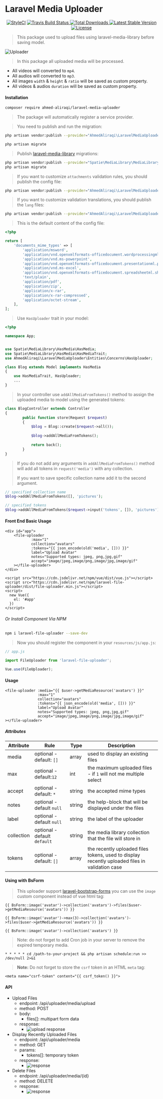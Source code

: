 # Laravel Media Uploader
<p align="center">
	<a href="https://github.styleci.io/repos/275045511"><img src="https://github.styleci.io/repos/179407016/shield?branch=master" alt="StyleCI"></a>
	<a href="https://travis-ci.org/ahmed-aliraqi/laravel-media-uploader">
		<img src="https://travis-ci.org/ahmed-aliraqi/laravel-media-uploader.svg?branch=master" alt="Travis Build Status">
	</a>
	<a href="https://packagist.org/packages/ahmed-aliraqi/laravel-media-uploader">
		<img src="https://poser.pugx.org/ahmed-aliraqi/laravel-media-uploader/d/total.svg" alt="Total Downloads">
	</a>
	<a href="https://packagist.org/packages/ahmed-aliraqi/laravel-media-uploader">
		<img src="https://poser.pugx.org/ahmed-aliraqi/laravel-media-uploader/v/stable.svg" alt="Latest Stable Version">
	</a>
	<a href="https://packagist.org/packages/ahmed-aliraqi/laravel-media-uploader">
		<img src="https://poser.pugx.org/ahmed-aliraqi/laravel-media-uploader/license.svg" alt="License">
	</a>
</p>

> This package used to upload files using laravel-media-library before saving model.

![Uploader](https://i.imgur.com/zspIP0f.gif)

> In this package all uploaded media will be processed.
* All videos will converted to `mp4`.
* All audios will converted to `mp3`.
* All images `width` & `height` & `ratio` will be saved as custom property. 
* All videos & audios `duration` will be saved as custom property. 

#### Installation
```bash
composer require ahmed-aliraqi/laravel-media-uploader
```
> The package will automatically register a service provider.
  
> You need to publish and run the migration:

```bash
php artisan vendor:publish --provider="AhmedAliraqi\LaravelMediaUploader\Providers\UploaderServiceProvider" --tag="migrations"

php artisan migrate
```
> Publish [laravel-media-library](https://github.com/spatie/laravel-medialibrary) migrations:

```bash
php artisan vendor:publish --provider="Spatie\MediaLibrary\MediaLibraryServiceProvider" --tag="migrations"
php artisan migrate
```

> If you want to customize `attachments` validation rules, you should publish the config file:

```bash
php artisan vendor:publish --provider="AhmedAliraqi\LaravelMediaUploader\Providers\UploaderServiceProvider" --tag="config"
```

> If you want to customize validation translations, you should publish the `lang` files:

```bash
php artisan vendor:publish --provider="AhmedAliraqi\LaravelMediaUploader\Providers\UploaderServiceProvider" --tag="uploader:translations"
```

> This is the default content of the config file:

```php
<?php

return [
    'documents_mime_types' => [
        'application/msword',
        'application/vnd.openxmlformats-officedocument.wordprocessingml.document', // .doc & .docx
        'application/vnd.ms-powerpoint',
        'application/vnd.openxmlformats-officedocument.presentationml.presentation', // .ppt & .pptx
        'application/vnd.ms-excel',
        'application/vnd.openxmlformats-officedocument.spreadsheetml.sheet', // .xls & .xlsx
        'text/plain',
        'application/pdf',
        'application/zip',
        'application/x-rar',
        'application/x-rar-compressed',
        'application/octet-stream',
    ],
];
```

> Use `HasUploader` trait in your model:

```php
<?php

namespace App;


use Spatie\MediaLibrary\HasMedia\HasMedia;
use Spatie\MediaLibrary\HasMedia\HasMediaTrait;
use AhmedAliraqi\LaravelMediaUploader\Entities\Concerns\HasUploader;

class Blog extends Model implements HasMedia
{
    use HasMediaTrait, HasUploader;
    ...
}
```
> In your controller use `addAllMediaFromTokens()` method to assign the uploaded media to model using the generated tokens:

```php
class BlogController extends Controller
{
        public function store(Request $request)
        {
            $blog = Blog::create($request->all());
            
            $blog->addAllMediaFromTokens();
    
            return back();
        }
}
``` 
> If you do not add any arguments in `addAllMediaFromTokens()` method will add all tokens in `request('media')` with any collection.
>
>If you want to save specific collection name add it to the second argument.
```php
// specified collection name
$blog->addAllMediaFromTokens([], 'pictures');

// specified tokens
$blog->addAllMediaFromTokens($request->input('tokens', []), 'pictures');
```

#### Front End Basic Usage
```blade
<div id="app">
    <file-uploader
            :max="1"
            collection="avatars"
            :tokens="{{ json_encode(old('media', [])) }}"
            label="Upload Avatar"
            notes="Supported types: jpeg, png,jpg,gif"
            accept="image/jpeg,image/png,image/jpg,image/gif"
    ></file-uploader>
</div>

<script src="https://cdn.jsdelivr.net/npm/vue/dist/vue.js"></script>
<script src="https://cdn.jsdelivr.net/npm/laravel-file-uploader/dist/file-uploader.min.js"></script>
<script>
  new Vue({
    el: '#app'
  })
</script>
```
###### Or Install Component Via NPM

```bash
npm i laravel-file-uploader --save-dev
``` 
> Now you should register the component in your `resources/js/app.js`:

```js
// app.js

import FileUploader from 'laravel-file-uploader';

Vue.use(FileUploader);
```

#### Usage
```blade
<file-uploader :media="{{ $user->getMediaResource('avatars') }}"
               :max="1"
               collection="avatars"
               :tokens="{{ json_encode(old('media', [])) }}"
               label="Upload Avatar"
               notes="Supported types: jpeg, png,jpg,gif"
               accept="image/jpeg,image/png,image/jpg,image/gif"
></file-uploader>
```
##### Attributes
| Attribute |Rule | Type  |Description |
|--|--|--|--|
| media | optional - default: `[]`  |array | used to display an existing files  |
| max|optional - default:`12`| int| the maximum uploaded files - if `1` will not me multiple select|
|accept| optional - default: `*`| string| the accepted mime types|
|notes| optional - default `null`| string| the help-block that will be displayed under the files|
|label| optional - default `null`| string| the label of the uploader|
|collection| optional - default `default`|string| the media library collection that the file will store in|
|tokens| optional - default: `[]`|array|the recently uploaded files tokens, used to display recently uploaded files in validation case|

#### Using with BsForm
> This uploader support [laravel-bootstrap-forms](https://github.com/Elnooronline/laravel-bootstrap-forms) you can use the `image` custom component instead of vue html tag:

```blade
{{ BsForm::image('avatar')->collection('avatars')->files($user->getMediaResource('avatars')) }}
```
```blade
{{ BsForm::image('avatar')->max(3)->collection('avatars')->files($user->getMediaResource('avatars')) }}
```
```blade
{{ BsForm::image('avatar')->collection('avatars') }}
```

> Note: do not forget to add Cron job in your server to remove the expired temporary media.

```
* * * * * cd /path-to-your-project && php artisan schedule:run >> /dev/null 2>&1
```
> **Note:**
> Do not forget to store the `csrf` token in an HTML `meta` tag:
```blade
<meta name="csrf-token" content="{{ csrf_token() }}">
```

#### API
* Upload Files
    * endpoint: /api/uploader/media/upload
    * method: POST
    * body: 
        * files[]: multipart form data
    * response:
        * ![upload response](https://i.imgur.com/dvPX9Wa.png)
* Display Recently Uploaded Files
    * endpoint: /api/uploader/media
    * method: GET
    * params:
        * tokens[]: temporary token
    * response:
        * ![response](https://i.imgur.com/0xaaDPK.png)
* Delete Files
    * endpoint: /api/uploader/media/{id}
    * method: DELETE
    * response:
        * ![response](https://i.imgur.com/dghxe47.png)
